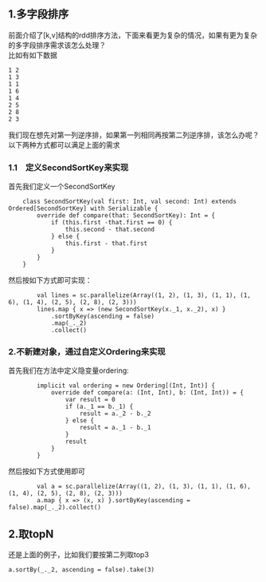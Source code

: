 ## 1.多字段排序
前面介绍了[k,v]结构的rdd排序方法，下面来看更为复杂的情况，如果有更为复杂的多字段排序需求该怎么处理？  
比如有如下数据  

```
1 2
1 3
1 1
1 6
1 4
2 5
2 8
2 3
```  
我们现在想先对第一列逆序排，如果第一列相同再按第二列逆序排，该怎么办呢？  
以下两种方式都可以满足上面的需求  

### 1.1　定义SecondSortKey来实现  
首先我们定义一个SecondSortKey  
```
    class SecondSortKey(val first: Int, val second: Int) extends Ordered[SecondSortKey] with Serializable {
        override def compare(that: SecondSortKey): Int = {
            if (this.first -that.first == 0) {
                this.second - that.second
            } else {
                this.first - that.first
            }
        }
    }
```  

然后按如下方式即可实现：  

```
        val lines = sc.parallelize(Array((1, 2), (1, 3), (1, 1), (1, 6), (1, 4), (2, 5), (2, 8), (2, 3)))
        lines.map { x => (new SecondSortKey(x._1, x._2), x) }
            .sortByKey(ascending = false)
            .map(_._2)
            .collect()
```  

### 2.不新建对象，通过自定义Ordering来实现
首先我们在方法中定义隐变量ordering:  
```
        implicit val ordering = new Ordering[(Int, Int)] {
            override def compare(a: (Int, Int), b: (Int, Int)) = {
                var result = 0
                if (a._1 == b._1) {
                    result = a._2 - b._2
                } else {
                    result = a._1 - b._1
                }
                result
            }
        }
```  

然后按如下方式使用即可  

```
        val a = sc.parallelize(Array((1, 2), (1, 3), (1, 1), (1, 6), (1, 4), (2, 5), (2, 8), (2, 3)))
        a.map { x => (x, x) }.sortByKey(ascending = false).map(_._2).collect()
```  

## 2.取topN
还是上面的例子，比如我们要按第二列取top3  

```
a.sortBy(_._2, ascending = false).take(3)
```  


